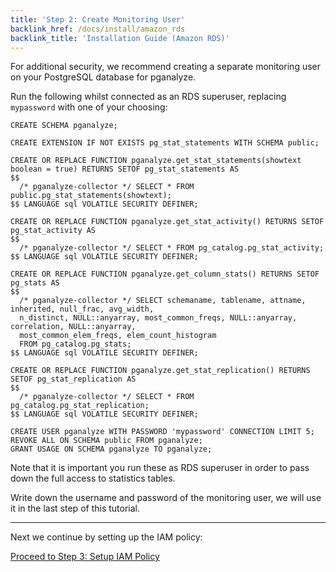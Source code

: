 ```yaml
---
title: 'Step 2: Create Monitoring User'
backlink_href: /docs/install/amazon_rds
backlink_title: 'Installation Guide (Amazon RDS)'
---
```


For additional security, we recommend creating a separate monitoring user on your PostgreSQL database for pganalyze.

Run the following whilst connected as an RDS superuser, replacing `mypassword` with one of your choosing:

```
CREATE SCHEMA pganalyze;

CREATE EXTENSION IF NOT EXISTS pg_stat_statements WITH SCHEMA public;

CREATE OR REPLACE FUNCTION pganalyze.get_stat_statements(showtext boolean = true) RETURNS SETOF pg_stat_statements AS
$$
  /* pganalyze-collector */ SELECT * FROM public.pg_stat_statements(showtext);
$$ LANGUAGE sql VOLATILE SECURITY DEFINER;

CREATE OR REPLACE FUNCTION pganalyze.get_stat_activity() RETURNS SETOF pg_stat_activity AS
$$
  /* pganalyze-collector */ SELECT * FROM pg_catalog.pg_stat_activity;
$$ LANGUAGE sql VOLATILE SECURITY DEFINER;

CREATE OR REPLACE FUNCTION pganalyze.get_column_stats() RETURNS SETOF pg_stats AS
$$
  /* pganalyze-collector */ SELECT schemaname, tablename, attname, inherited, null_frac, avg_width,
  n_distinct, NULL::anyarray, most_common_freqs, NULL::anyarray, correlation, NULL::anyarray,
  most_common_elem_freqs, elem_count_histogram
  FROM pg_catalog.pg_stats;
$$ LANGUAGE sql VOLATILE SECURITY DEFINER;

CREATE OR REPLACE FUNCTION pganalyze.get_stat_replication() RETURNS SETOF pg_stat_replication AS
$$
  /* pganalyze-collector */ SELECT * FROM pg_catalog.pg_stat_replication;
$$ LANGUAGE sql VOLATILE SECURITY DEFINER;

CREATE USER pganalyze WITH PASSWORD 'mypassword' CONNECTION LIMIT 5;
REVOKE ALL ON SCHEMA public FROM pganalyze;
GRANT USAGE ON SCHEMA pganalyze TO pganalyze;
```

Note that it is important you run these as RDS superuser in order to pass down the full access to statistics tables.

Write down the username and password of the monitoring user, we will use it in the last step of this tutorial.

---

Next we continue by setting up the IAM policy:

[Proceed to Step 3: Setup IAM Policy](/docs/install/amazon_rds/03_setup_iam_policy)
